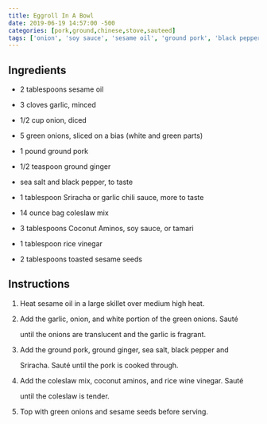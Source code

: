 ```yaml
---
title: Eggroll In A Bowl
date: 2019-06-19 14:57:00 -500
categories: [pork,ground,chinese,stove,sauteed]
tags: ['onion', 'soy sauce', 'sesame oil', 'ground pork', 'black pepper', 'coleslaw mix', 'green onions', 'tamari', 'sea salt', 'rice vinegar', 'coconut aminos', 'garlic', 'garlic chili sauce', 'toasted sesame seeds', 'ground ginger', 'sriracha']
---
```


## Ingredients



-   2 tablespoons sesame oil

-   3 cloves garlic, minced

-   1/2 cup onion, diced

-   5 green onions, sliced on a bias (white and green parts)

-   1 pound ground pork

-   1/2 teaspoon ground ginger

-   sea salt and black pepper, to taste

-   1 tablespoon Sriracha or garlic chili sauce, more to taste

-   14 ounce bag coleslaw mix

-   3 tablespoons Coconut Aminos, soy sauce, or tamari

-   1 tablespoon rice vinegar

-   2 tablespoons toasted sesame seeds



## Instructions



1.  Heat sesame oil in a large skillet over medium high heat.

2.  Add the garlic, onion, and white portion of the green onions. Sauté

    until the onions are translucent and the garlic is fragrant.

3.  Add the ground pork, ground ginger, sea salt, black pepper and

    Sriracha. Sauté until the pork is cooked through.

4.  Add the coleslaw mix, coconut aminos, and rice wine vinegar. Sauté

    until the coleslaw is tender.

5.  Top with green onions and sesame seeds before serving.

